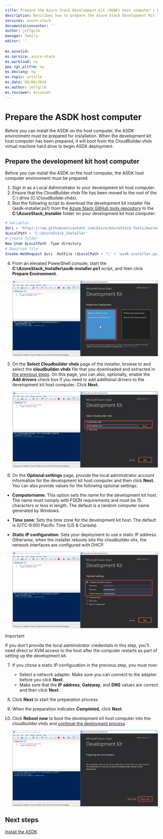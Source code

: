```yaml
---
title: Prepare the Azure Stack Development Kit (ASDK) host computer | Microsoft Docs
description: Describes how to prepare the Azure Stack Development Kit (ASDK) host computer for ASDK installation.
services: azure-stack
documentationcenter: ''
author: jeffgilb
manager: femila
editor: ''

ms.assetid: 
ms.service: azure-stack
ms.workload: na
pms.tgt_pltfrm: na
ms.devlang: na
ms.topic: article
ms.date: 03/09/2018
ms.author: jeffgilb
ms.reviewer: misainat
---
```


# Prepare the ASDK host computer
Before you can install the ASDK on the host computer, the ASDK environment must be prepared for installation. When the development kit host computer has been prepared, it will boot from the CloudBuilder.vhdx virtual machine hard drive to begin ASDK deployment.

## Prepare the development kit host computer
Before you can install the ASDK on the host computer, the ASDK host computer environment must be prepared.
1. Sign in as a Local Administrator to your development kit host computer.
2. Ensure that the CloudBuilder.vhdx file has been moved to the root of the C:\ drive (C:\CloudBuilder.vhdx).
3. Run the following script to download the development kit installer file (asdk-installer.ps1) from the [Azure Stack GitHub tools repository](https://github.com/Azure/AzureStack-Tools) to the **C:\AzureStack_Installer** folder on your development kit host computer:

  ```powershell
  # Variables
  $Uri = 'https://raw.githubusercontent.com/Azure/AzureStack-Tools/master/Deployment/asdk-installer.ps1'
  $LocalPath = 'C:\AzureStack_Installer'
  # Create folder
  New-Item $LocalPath -Type directory
  # Download file
  Invoke-WebRequest $uri -OutFile ($LocalPath + '\' + 'asdk-installer.ps1')
  ```

4. From an elevated PowerShell console, start the **C:\AzureStack_Installer\asdk-installer.ps1** script, and then click **Prepare Environment**.

    ![](media/asdk-prepare-host/1.PNG) 

5. On the **Select Cloudbuilder vhdx** page of the installer, browse to and select the **cloudbuilder.vhdx** file that you downloaded and extracted in [the previous steps](asdk-download.md). On this page, you can also, optionally, enable the **Add drivers** check box if you need to add additional drivers to the development kit host computer. Click **Next**.  

    ![](media/asdk-prepare-host/2.PNG)

6. On the **Optional settings** page, provide the local administrator account information for the development kit host computer and then click **Next**. You can also provide values for the following optional settings:
  - **Computername**: This option sets the name for the development kit host. The name must comply with FQDN requirements and must be 15 characters or less in length. The default is a random computer name generated by Windows.
  - **Time zone**: Sets the time zone for the development kit host. The default is (UTC-8:00) Pacific Time (US & Canada).
  - **Static IP configuration**: Sets your deployment to use a static IP address. Otherwise, when the installer reboots into the cloudbuilder.vhx, the network interfaces are configured with DHCP.

    ![](media/asdk-prepare-host/3.PNG)

  > [!IMPORTANT]
  > If you don't provide the local administrator credentials in this step, you'll need direct or KVM access to the host after the computer restarts as part of setting up the development kit.

7. If you chose a static IP configuration in the previous step, you must now:
    - Select a network adapter. Make sure you can connect to the adapter before you click **Next**.
    - Make sure that the **IP address**, **Gateway**, and **DNS** values are correct and then click **Next**.
13. Click **Next** to start the preparation process.
14. When the preparation indicates **Completed**, click **Next**.
15. Click **Reboot now** to boot the development kit host computer into the cloudbuilder.vhdx and [continue the deployment process](asdk-install.md).

    ![](media/asdk-prepare-host/4.PNG)


## Next steps
[Install the ASDK](asdk-install.md)